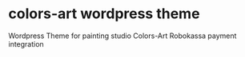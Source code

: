 # colors-art wordpress theme 

Wordpress Theme for painting studio Colors-Art
Robokassa payment integration

